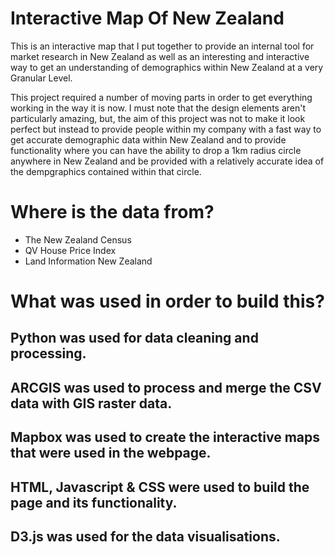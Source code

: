 # Interactive Map Of New Zealand
This is an interactive map that I put together to provide an internal tool for market research in New Zealand as well as an interesting and interactive way to get an understanding of demographics within New Zealand at a very Granular Level.

This project required a number of moving parts in order to get everything working in the way it is now. I must note that the design elements aren't particularly amazing, but, the aim of this project was not to make it look perfect but instead to provide people within my company with a fast way to get accurate demographic data within New Zealand and to provide functionality where you can have the ability to drop a 1km radius circle anywhere in New Zealand and be provided with a relatively accurate idea of the dempgraphics contained within that circle.

# Where is the data from?
- The New Zealand Census
- QV House Price Index
- Land Information New Zealand

# What was used in order to build this?

## Python was used for data cleaning and processing.
## ARCGIS was used to process and merge the CSV data with GIS raster data.
## Mapbox was used to create the interactive maps that were used in the webpage.
## HTML, Javascript & CSS were used to build the page and its functionality.
## D3.js was used for the data visualisations.




